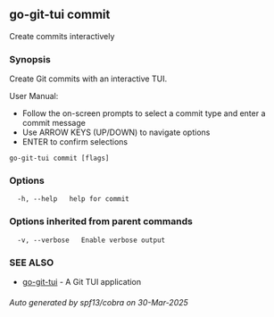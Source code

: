 ## go-git-tui commit

Create commits interactively

### Synopsis

Create Git commits with an interactive TUI.
  
User Manual:
  - Follow the on-screen prompts to select a commit type and enter a commit message
  - Use ARROW KEYS (UP/DOWN) to navigate options
  - ENTER to confirm selections

```
go-git-tui commit [flags]
```

### Options

```
  -h, --help   help for commit
```

### Options inherited from parent commands

```
  -v, --verbose   Enable verbose output
```

### SEE ALSO

* [go-git-tui](go-git-tui.md)	 - A Git TUI application

###### Auto generated by spf13/cobra on 30-Mar-2025
